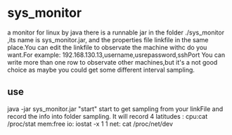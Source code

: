 # sys_monitor
a monitor for linux by java
there is a runnable jar in the folder ./sys_monitor ,its name is sys_monitor.jar, and the properties file linkfile in the same place.You can edit the linkfile to observate the machine withc do you want.For example:
192.168.130.13,username,usrepassword,sshPort
You can write more than one row to observate other machines,but it's a not good choice as maybe you could get some different interval sampling.

## use
java -jar sys_monitor.jar "start"
start to get sampling from your linkFile and record the info into folder sampling.
It will record 4 latitudes : 
cpu:cat /proc/stat
mem:free
io: iostat -x 1 1
net: cat /proc/net/dev
